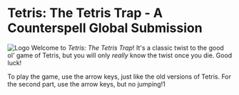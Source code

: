 # Tetris: The Tetris Trap - A Counterspell Global Submission
![Logo](https://cloud-lsdlse9t1-hack-club-bot.vercel.app/0logo.png)
Welcome to _Tetris: The Tetris Trap_! It's a classic twist to the good ol' game of Tetris, but you will only _really_ know the twist once you die. Good luck!

To play the game, use the arrow keys, just like the old versions of Tetris. For the second part, use the arrow keys, but no jumping!1